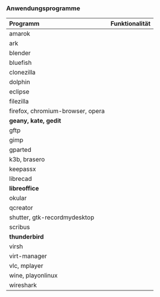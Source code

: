 ### Anwendungsprogramme

| Programm | Funktionalität |
| :--- | :--- |
| amarok |  |
| ark |  |
| blender |  |
| bluefish |  |
| clonezilla |  |
| dolphin |  |
| eclipse |  |
| filezilla |  |
| firefox, chromium-browser, opera |  |
| **geany, kate, gedit** |  |
| gftp |  |
| gimp |  |
| gparted |  |
| k3b, brasero |  |
| keepassx |  |
| librecad |  |
| **libreoffice** |  |
| okular |  |
| qcreator |  |
| shutter, gtk-recordmydesktop |  |
| scribus |  |
| **thunderbird** |  |
| virsh |  |
| virt-manager |  |
| vlc, mplayer |  |
| wine, playonlinux |  |
| wireshark |  |



